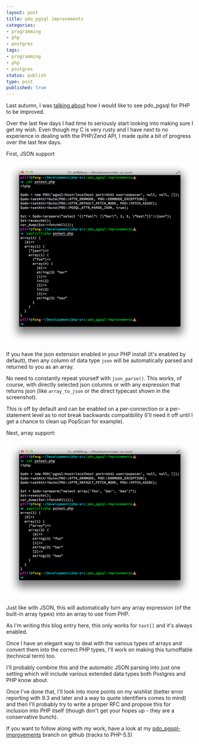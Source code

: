 ```yaml
---
layout: post
title: pdo_pgsql improvements
categories:
- programming
- php
- postgres
tags:
- programming
- php
- postgres
status: publish
type: post
published: true
---
```


Last autumn, I was [talking about](/2013/09/pdo-pgsql-needs-love) how I would
like to see pdo_pgsql for PHP to be improved.

Over the last few days I had time to seriously start looking into making sure
I get my wish. Even though my C is very rusty and I have next to no
experience in dealing with the PHP/Zend API, I made quite a bit of progress
over the last few days.

First, JSON support

![screenshot showing off json support](/assets/images/json.png)

If you have the json extension enabled in your PHP install (it's enabled by
default), then any column of data type `json` will be automatically parsed
and returned to you as an array.

No need to constantly repeat yourself with `json_parse()`. This works, of
course, with directly selected json columns or with any expression that
returns json (like `array_to_json` or the direct typecast shown in the
screenshot).

This is off by default and can be enabled on a per-connection or a per-
statement level as to not break backwards compatibility (I'll need it off
until I get a chance to clean up PopScan for example).

Next, array support:

![screenshot showing off array support](/assets/images/array.png)

Just like with JSON, this will automatically turn any array expression (of the
built-in array types) into an array to use from PHP.

As I'm writing this blog entry here, this only works for `text[]` and it's
always enabled.

Once I have an elegant way to deal with the various types of arrays and
convert them into the correct PHP types, I'll work on making this
turnoffable (technical term) too.

I'll probably combine this and the automatic JSON parsing into just one
setting which will include various extended data types both Postgres and PHP
know about.

Once I've done that, I'll look into more points on my wishlist (better error
reporting with 9.3 and later and a way to quote identifiers comes to mind) and
then I'll probably try to write a proper RFC and propose this for inclusion
into PHP itself (though don't get your hopes up - they are a conservative
bunch).

If you want to follow along with my work, have a look at my
[pdo_pgsql-improvements](https://github.com/pilif/php-src/tree/pdo_pgsql-improvements)
branch on github (tracks to PHP-5.5)
